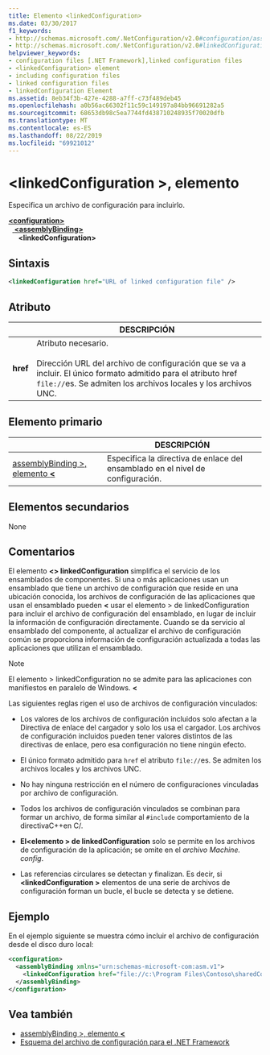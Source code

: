 ```yaml
---
title: Elemento <linkedConfiguration>
ms.date: 03/30/2017
f1_keywords:
- http://schemas.microsoft.com/.NetConfiguration/v2.0#configuration/assemblyBinding/linkedConfiguration
- http://schemas.microsoft.com/.NetConfiguration/v2.0#linkedConfiguration
helpviewer_keywords:
- configuration files [.NET Framework],linked configuration files
- <linkedConfiguration> element
- including configuration files
- linked configuration files
- linkedConfiguration Element
ms.assetid: 8eb34f3b-427e-4288-a7ff-c73f489deb45
ms.openlocfilehash: a0b56ac66302f11c59c149197a84bb96691282a5
ms.sourcegitcommit: 68653db98c5ea7744fd438710248935f70020dfb
ms.translationtype: MT
ms.contentlocale: es-ES
ms.lasthandoff: 08/22/2019
ms.locfileid: "69921012"
---
```

# <a name="linkedconfiguration-element"></a>\<linkedConfiguration >, elemento

Especifica un archivo de configuración para incluirlo.

[ **\<configuration>** ](configuration-element.md)   
&nbsp;&nbsp;[ **\<assemblyBinding>** ](assemblybinding-element-for-configuration.md)   
&nbsp;&nbsp;&nbsp;&nbsp; **\<linkedConfiguration>**

## <a name="syntax"></a>Sintaxis

```xml
<linkedConfiguration href="URL of linked configuration file" />
```

## <a name="attribute"></a>Atributo

|           | DESCRIPCIÓN |
| --------- | ----------- |
| **href**  | Atributo necesario.<br><br>Dirección URL del archivo de configuración que se va a incluir. El único formato admitido para el atributo href `file://`es. Se admiten los archivos locales y los archivos UNC. |

## <a name="parent-element"></a>Elemento primario

|     | DESCRIPCIÓN |
| --- | ----------- |
| [assemblyBinding >, elemento  **\<** ](assemblybinding-element-for-configuration.md) | Especifica la directiva de enlace del ensamblado en el nivel de configuración. |

## <a name="child-elements"></a>Elementos secundarios

None

## <a name="remarks"></a>Comentarios

El elemento  **\<> linkedConfiguration** simplifica el servicio de los ensamblados de componentes. Si una o más aplicaciones usan un ensamblado que tiene un archivo de configuración que reside en una ubicación conocida, los archivos de configuración de las aplicaciones que usan el ensamblado pueden  **\<** usar el elemento > de linkedConfiguration para incluir el archivo de configuración del ensamblado, en lugar de incluir la información de configuración directamente. Cuando se da servicio al ensamblado del componente, al actualizar el archivo de configuración común se proporciona información de configuración actualizada a todas las aplicaciones que utilizan el ensamblado.

> [!NOTE]
> El elemento > linkedConfiguration no se admite para las aplicaciones con manifiestos en paralelo de Windows.  **\<**

Las siguientes reglas rigen el uso de archivos de configuración vinculados:

- Los valores de los archivos de configuración incluidos solo afectan a la Directiva de enlace del cargador y solo los usa el cargador. Los archivos de configuración incluidos pueden tener valores distintos de las directivas de enlace, pero esa configuración no tiene ningún efecto.

- El único formato admitido para `href` el atributo `file://`es. Se admiten los archivos locales y los archivos UNC.

- No hay ninguna restricción en el número de configuraciones vinculadas por archivo de configuración.

- Todos los archivos de configuración vinculados se combinan para formar un archivo, de forma similar al `#include` comportamiento de la directivaC++en C/.

- **El\<elemento > de linkedConfiguration** solo se permite en los archivos de configuración de la aplicación; se omite en el *archivo Machine. config*.

- Las referencias circulares se detectan y finalizan. Es decir, si  **\<linkedConfiguration >** elementos de una serie de archivos de configuración forman un bucle, el bucle se detecta y se detiene.

## <a name="example"></a>Ejemplo

En el ejemplo siguiente se muestra cómo incluir el archivo de configuración desde el disco duro local:

```xml
<configuration>
  <assemblyBinding xmlns="urn:schemas-microsoft-com:asm.v1">
    <linkedConfiguration href="file://c:\Program Files\Contoso\sharedConfig.xml"/>
  </assemblyBinding>
</configuration>
```

## <a name="see-also"></a>Vea también

- [assemblyBinding >, elemento  **\<** ](assemblybinding-element-for-configuration.md)
- [Esquema del archivo de configuración para el .NET Framework](index.md)
